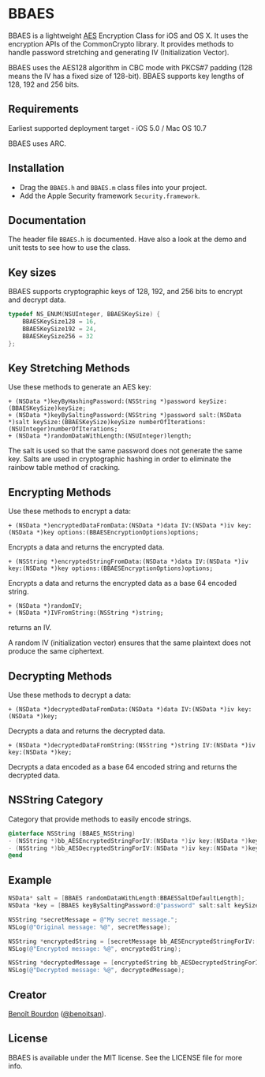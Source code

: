 # BBAES

BBAES is a lightweight [AES](http://en.wikipedia.org/wiki/Advanced_Encryption_Standard "AES on Wikipedia") Encryption Class for iOS and OS X. It uses the encryption APIs of the CommonCrypto library. It provides methods to handle password stretching and generating IV (Initialization Vector). 

BBAES uses the AES128 algorithm in CBC mode with PKCS#7 padding (128 means the IV has a fixed size of 128-bit). BBAES supports key lengths of 128, 192 and 256 bits.

## Requirements

Earliest supported deployment target - iOS 5.0 / Mac OS 10.7

BBAES uses ARC.

## Installation

* Drag the `BBAES.h` and `BBAES.m` class files into your project. 
* Add the Apple Security framework `Security.framework`.

## Documentation

The header file `BBAES.h` is documented. Have also a look at the demo and unit tests to see how to use the class.

## Key sizes

BBAES supports cryptographic keys of 128, 192, and 256 bits to encrypt and decrypt data.

``` objective-c
typedef NS_ENUM(NSUInteger, BBAESKeySize) {
    BBAESKeySize128 = 16,
    BBAESKeySize192 = 24,
	BBAESKeySize256 = 32
};
```

## Key Stretching Methods

Use these methods to generate an AES key:

    + (NSData *)keyByHashingPassword:(NSString *)password keySize:(BBAESKeySize)keySize;
    + (NSData *)keyBySaltingPassword:(NSString *)password salt:(NSData *)salt keySize:(BBAESKeySize)keySize numberOfIterations:(NSUInteger)numberOfIterations;
    + (NSData *)randomDataWithLength:(NSUInteger)length;
    
The salt is used so that the same password does not generate the same key. Salts are used in cryptographic hashing in order to eliminate the rainbow table method of cracking.

## Encrypting Methods

Use these methods to encrypt a data:

    + (NSData *)encryptedDataFromData:(NSData *)data IV:(NSData *)iv key:(NSData *)key options:(BBAESEncryptionOptions)options;
    
Encrypts a data and returns the encrypted data.
    
    + (NSString *)encryptedStringFromData:(NSData *)data IV:(NSData *)iv key:(NSData *)key options:(BBAESEncryptionOptions)options;
    
Encrypts a data and returns the encrypted data as a base 64 encoded string.
     
    + (NSData *)randomIV;
    + (NSData *)IVFromString:(NSString *)string;
    
returns an IV. 

A random IV (initialization vector) ensures that the same plaintext does not produce the same ciphertext.

## Decrypting Methods

Use these methods to decrypt a data:

    + (NSData *)decryptedDataFromData:(NSData *)data IV:(NSData *)iv key:(NSData *)key;
    
Decrypts a data and returns the decrypted data.
     
    + (NSData *)decryptedDataFromString:(NSString *)string IV:(NSData *)iv key:(NSData *)key;

Decrypts a data encoded as a base 64 encoded string and returns the decrypted data.

## NSString Category

Category that provide methods to easily encode strings.

``` objective-c
@interface NSString (BBAES_NSString)
- (NSString *)bb_AESEncryptedStringForIV:(NSData *)iv key:(NSData *)key options:(BBAESEncryptionOptions)options;
- (NSString *)bb_AESDecryptedStringForIV:(NSData *)iv key:(NSData *)key;
@end
```
     
## Example

``` objective-c
NSData* salt = [BBAES randomDataWithLength:BBAESSaltDefaultLength];
NSData *key = [BBAES keyBySaltingPassword:@"password" salt:salt keySize:BBAESKeySize256 numberOfIterations:BBAESPBKDF2DefaultIterationsCount];

NSString *secretMessage = @"My secret message.";
NSLog(@"Original message: %@", secretMessage);

NSString *encryptedString = [secretMessage bb_AESEncryptedStringForIV:[BBAES randomIV] key:key options:BBAESEncryptionOptionsIncludeIV];
NSLog(@"Encrypted message: %@", encryptedString);

NSString *decryptedMessage = [encryptedString bb_AESDecryptedStringForIV:nil key:key];
NSLog(@"Decrypted message: %@", decryptedMessage);
```

## Creator

[Benoît Bourdon](https://github.com/benoitsan) ([@benoitsan](https://twitter.com/benoitsan)).

## License

BBAES is available under the MIT license. See the LICENSE file for more info.